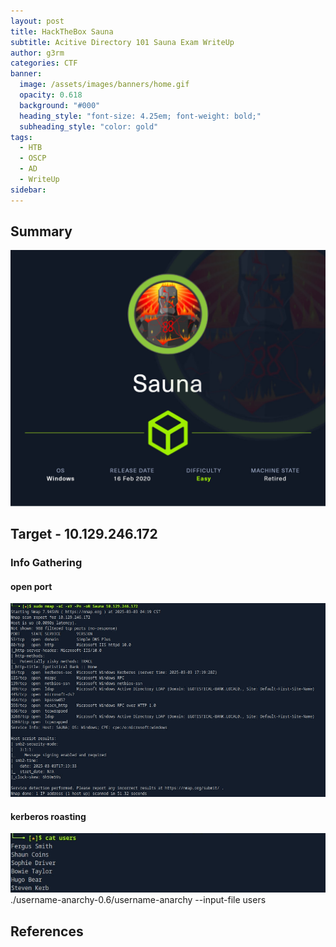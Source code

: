 ```yaml
---
layout: post
title: HackTheBox Sauna
subtitle: Acitive Directory 101 Sauna Exam WriteUp
author: g3rm
categories: CTF
banner:
  image: /assets/images/banners/home.gif
  opacity: 0.618
  background: "#000"
  heading_style: "font-size: 4.25em; font-weight: bold;"
  subheading_style: "color: gold"
tags:
  - HTB
  - OSCP
  - AD
  - WriteUp
sidebar:
---
```

## Summary
![](/assets/images/posts/2025-03-03-Sauna/2bdc0adf35cd7ad873b24031aca76c17_MD5.jpeg)

## Target - 10.129.246.172
### Info Gathering
#### open port   
![](/assets/images/posts/2025-03-03-Sauna/43e51fa648198ff08b7fb527b4792e9e_MD5.jpeg)

#### kerberos roasting
![](assets/images/posts/2025-03-03-Sauna/daf33dc2142cef7bfb6f4a86808126de_MD5.jpeg)
./username-anarchy-0.6/username-anarchy --input-file users
## References